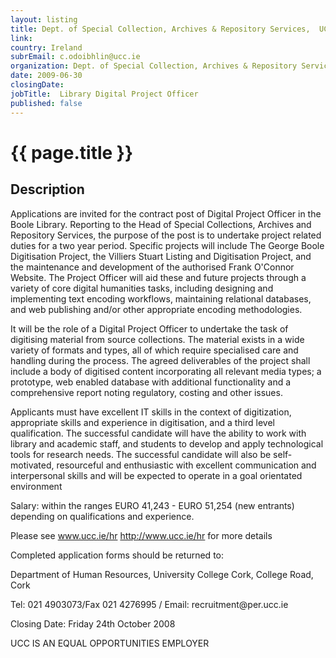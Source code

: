 ```yaml
---
layout: listing
title: Dept. of Special Collection, Archives & Repository Services,  UCC Library -  Library Digital Project Officer
link:
country: Ireland
subrEmail: c.odoibhlin@ucc.ie
organization: Dept. of Special Collection, Archives & Repository Services,  UCC Library 
date: 2009-06-30
closingDate: 
jobTitle:  Library Digital Project Officer
published: false
---
```



# {{ page.title }}

## Description






<p> Applications are invited for the contract post of Digital Project
 Officer in the Boole Library. Reporting to the Head of Special
 Collections, Archives and Repository Services, the purpose of the
 post is to undertake project related duties for a two year period.
 Specific projects will include The George Boole Digitisation Project,
 the Villiers Stuart Listing and Digitisation Project, and the
 maintenance and development of the authorised Frank O'Connor
 Website. The Project Officer will aid these and future projects
 through a variety of core digital humanities tasks, including
 designing and implementing text encoding workflows, maintaining
 relational databases, and web publishing and/or other appropriate
 encoding methodologies.
</p>
<p>

 It will be the role of a Digital Project Officer to undertake the
 task of digitising material from source collections. The material
 exists in a wide variety of formats and types, all of which require
 specialised care and handling during the process. The agreed
 deliverables of the project shall include a body of digitised content
 incorporating all relevant media types; a prototype, web enabled
 database with additional functionality and a comprehensive report
 noting regulatory, costing and other issues.
</p>
<p>

 Applicants must have excellent IT skills in the context of
 digitization, appropriate skills and experience in digitisation, and
 a third level qualification. The successful candidate will have the
 ability to work with library and academic staff, and students to
 develop and apply technological tools for research needs. The
 successful candidate will also be self-motivated, resourceful and
 enthusiastic with excellent communication and interpersonal skills
 and will be expected to operate in a goal orientated environment
</p>
<p>
 Salary: within the ranges EURO 41,243 -  EURO 51,254 (new entrants)
 depending on qualifications and experience.
</p>
<p>


 Please see www.ucc.ie/hr <http://www.ucc.ie/hr> for more details
</p>
<p>
 Completed application forms should be returned to:
</p>
<p>
 Department of Human Resources, University College Cork, College Road,
 Cork
</p>
<p>
 Tel: 021 4903073/Fax 021 4276995 / Email: recruitment@per.ucc.ie
</p>
<p>
 Closing Date: Friday 24th October 2008
</p>
<p>
 UCC IS AN EQUAL OPPORTUNITIES EMPLOYER
</p>


